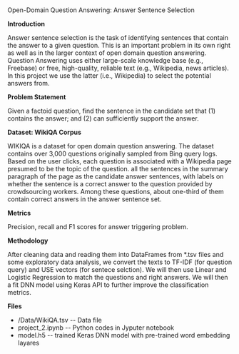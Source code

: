 # 
Open-Domain Question Answering: Answer Sentence Selection

**Introduction**

Answer sentence selection is the task of identifying sentences that contain the answer to a given question. This is an important problem in its own right as well as in the larger context of open domain question answering. Question Answering uses either large-scale knowledge base (e.g., Freebase) or free, high-quality, reliable text (e.g., Wikipedia, news articles). In this project we use the latter (i.e., Wikipedia) to select the potential answers from.

**Problem Statement**

Given a factoid question, find the sentence in the candidate set that (1) contains the answer; and (2) can sufficiently support the answer. 

**Dataset: WikiQA Corpus**

WIKIQA is a dataset for open domain question answering. The dataset contains over 3,000 questions originally sampled from Bing query logs. Based on the user clicks, each question is associated with a Wikipedia page presumed to be the topic of the question. all the sentences in the summary paragraph of the page as the candidate answer sentences, with labels on whether the sentence is a correct answer to the question provided by crowdsourcing workers. Among these questions, about one-third of them contain correct answers in the answer sentence set.

**Metrics**

Precision, recall and F1 scores for answer triggering problem.

**Methodology**

After cleaning data and reading them into DataFrames from *.tsv files and some exploratory data analysis, we convert the texts to TF-IDF (for question query) and USE vectors (for sentece selction). We will then use Linear and Logistic Regression to match the questions and right answers. We will then a fit DNN model using Keras API to further improve the classification metrics.

**Files**
- /Data/WikiQA.tsv -- Data file
- project_2.ipynb -- Python codes in Jyputer notebook
- model.h5 -- trained Keras DNN model with pre-trained word embedding layares
